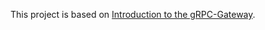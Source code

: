 This project is based on [Introduction to the gRPC-Gateway](https://grpc-ecosystem.github.io/grpc-gateway/docs/tutorials/introduction/).

